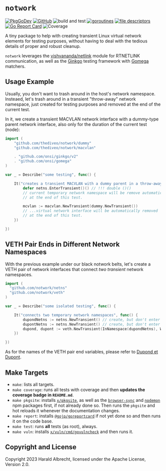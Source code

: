 # `notwork`

[![PkgGoDev](https://pkg.go.dev/badge/github.com/thediveo/notwork)](https://pkg.go.dev/github.com/thediveo/notwork)
[![GitHub](https://img.shields.io/github/license/thediveo/notwork)](https://img.shields.io/github/license/thediveo/notwork)
![build and test](https://github.com/thediveo/notwork/workflows/build%20and%20test/badge.svg?branch=master)
[![goroutines](https://img.shields.io/badge/go%20routines-not%20leaking-success)](https://pkg.go.dev/github.com/onsi/gomega/gleak)
[![file descriptors](https://img.shields.io/badge/file%20descriptors-not%20leaking-success)](https://pkg.go.dev/github.com/thediveo/fdooze)
[![Go Report Card](https://goreportcard.com/badge/github.com/thediveo/whalewatcher)](https://goreportcard.com/report/github.com/thediveo/notwork)
![Coverage](https://img.shields.io/badge/Coverage-93.8%25-brightgreen)

A tiny package to help with creating transient Linux virtual network elements
for testing purposes, without having to deal with the tedious details of proper
and robust cleanup.

`notwork` leverages the
[vishvananda/netlink](https://github.com/vishvananda/netlink) module for
RTNETLINK communication, as well as the [Ginkgo](https://github.com/onsi/ginkgo)
testing framework with [Gomega](https://github.com/onsi/gomega) matchers.

## Usage Example

Usually, you don't want to trash around in the host's network namespace.
Insteaed, let's trash around in a transient "throw-away" network namespace, just
created for testing purposes and removed at the end of the current test.

In it, we create a transient MACVLAN network interface with a dummy-type parent
network interface, also only for the duration of the current test (node):

```go
import (
    "github.com/thediveo/notwork/dummy"
    "github.com/thediveo/notwork/macvlan"

    . "github.com/onsi/ginkgo/v2"
    . "github.com/onsi/gomega"
)

var _ = Describe("some testing", func() {

    It("creates a transient MACVLAN with a dummy parent in a throw-away network namespace", func() {
        defer netns.EnterTransient()() // !!! double ()()
        // current temporary network namespace will be remove automatically
        // at the end of this test.

        mcvlan := macvlan.NewTransient(dummy.NewTransient())
        // ...virtual network interface will be automatically removed
        // at the end of this test.
    })

})
```

## VETH Pair Ends in Different Network Namespaces

With the previous example under our black notwork belts, let's create a VETH
pair of network interfaces that connect _two transient_ network namespaces.

```go
import (
  "github.com/notwork/netns"
  "github.com/notwork/veth"
)

var _ = Describe("some isolated testing", func() {

	It("connects two temporary network namespaces", func() {
		dupondNetns := netns.NewTransient() // create, but don't enter
		dupontNetns := netns.NewTransient() // create, but don't enter
		dupond, dupont := veth.NewTransient(InNamespace(dupondNetns), WithPeerNamespace(dupontNetns))
	})

})
```

As for the names of the VETH pair end variables, please refer to [Dupond et
Dupont](https://en.wikipedia.org/wiki/Thomson_and_Thompson).


## Make Targets

- `make`: lists all targets.
- `make coverage`: runs all tests with coverage and then **updates the coverage
  badge in `README.md`**.
- `make pkgsite`: installs [`x/pkgsite`](https://golang.org/x/pkgsite/cmd/pkgsite), as
  well as the [`browser-sync`](https://www.npmjs.com/package/browser-sync) and
  [`nodemon`](https://www.npmjs.com/package/nodemon) npm packages first, if not
  already done so. Then runs the `pkgsite` and hot reloads it whenever the
  documentation changes.
- `make report`: installs
  [`@gojp/goreportcard`](https://github.com/gojp/goreportcard) if not yet done
  so and then runs it on the code base.
- `make test`: runs **all** tests (as root), always.
- `make vuln`: installs
  [`x/vuln/cmd/govulncheck`](https://golang.org/x/vuln/cmd/govulncheck) and then
  runs it.

## Copyright and License

Copyright 2023 Harald Albrecht, licensed under the Apache License, Version 2.0.
